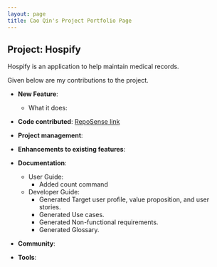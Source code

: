 ```yaml
---
layout: page
title: Cao Qin's Project Portfolio Page
---
```


## Project: Hospify

Hospify is an application to help maintain medical records.

Given below are my contributions to the project.

* **New Feature**:
  * What it does:

* **Code contributed**: [RepoSense link]()

* **Project management**:

* **Enhancements to existing features**:

* **Documentation**:
  * User Guide:
    * Added count command
  * Developer Guide:
    * Generated Target user profile, value proposition, and user stories.
    * Generated Use cases.
    * Generated Non-functional requirements.
    * Generated Glossary.

* **Community**:

* **Tools**:

